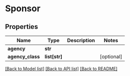 # Sponsor

## Properties
Name | Type | Description | Notes
------------ | ------------- | ------------- | -------------
**agency** | **str** |  | 
**agency_class** | **list[str]** |  | [optional] 

[[Back to Model list]](../README.md#documentation-for-models) [[Back to API list]](../README.md#documentation-for-api-endpoints) [[Back to README]](../README.md)


